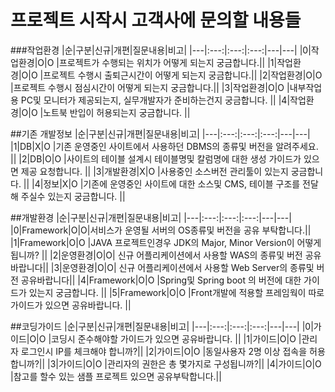 # 프로젝트 시작시 고객사에 문의할 내용들

###작업환경
|순|구분|신규|개편|질문내용|비고|
|---|:---:|:---:|:---:|---|---|
|0|작업환경|O|O |프로젝트가 수행되는 위치가 어떻게 되는지 궁금합니다.||
|1|작업환경|O|O |프로젝트 수행시 출퇴근시간이 어떻게 되는지 궁금합니다.||
|2|작업환경|O|O |프로젝트 수행시 점심시간이 어떻게 되는지 궁금합니다.||
|3|작업환경|O|O |내부작업용 PC및 모니터가 제공되는지, 실무개발자가 준비하는건지 궁금합니다. ||
|4|작업환경|O|O |노트북 반입이 허용되는지 궁금합니다. ||

##기존 개발정보 
|순|구분|신규|개편|질문내용|비고|
|---|:---:|:---:|:---:|---|---|
|1|DB|X|O |기존 운영중인 사이트에서 사용하던 DBMS의 종류및 버전을 알려주세요. ||
|2|DB|O|O |사이트의 테이블 설계시 테이블명및 칼럼명에 대한 생성 가이드가 있으면 제공 요청합니다. ||
|3|개발환경|X|O |사용중인 소스버전 관리툴이 있는지 궁금합니다. ||
|4|정보|X|O |기존에 운영중인 사이트에 대한 소스및 CMS, 테이블 구조를 전달해 주실수 있는지 궁금합니다. ||

##개발환경
|순|구분|신규|개편|질문내용|비고|
|---|:---:|:---:|:---:|---|---|
|0|Framework|O|O|서비스가 운영될 서버의 OS종류및 버전을 공유 부탁합니다.||
|1|Framework|O|O |JAVA 프로젝트인경우 JDK의 Major, Minor Version이 어떻게 됩니까? ||
|2|운영환경|O|O| 신규 어플리케이션에서 사용할 WAS의 종류및 버전 공유바랍니다||
|3|운영환경|O|O| 신규 어플리케이션에서 사용할 Web Server의 종류및 버전 공유바랍니다||
|4|Framework|O|O |Spring및 Spring boot 의 버전에 대한 가이드가 있는지 궁금합니다.  ||
|5|Framework|O|O |Front개발에 적용할 프레임웍이 따로가이드가 있으면 공유바랍니다.  ||

##코딩가이드
|순|구분|신규|개편|질문내용|비고|
|---|:---:|:---:|:---:|---|---|
|0|가이드|O|O |코딩시 준수해야할 가이드가 있으면 공유바랍니다. ||
|1|가이드|O|O |관리자 로그인시 IP를 체크해야 합니까?||
|2|가이드|O|O |동일사용자 2명 이상 접속을 허용합니까?||
|3|가이드|O|O |관리자의 권한은 총 몇가지로 구성됩니까?||
|4|가이드|O|O |참고를 할수 있는 샘플 프로젝트 있으면 공유부탁합니다.||
